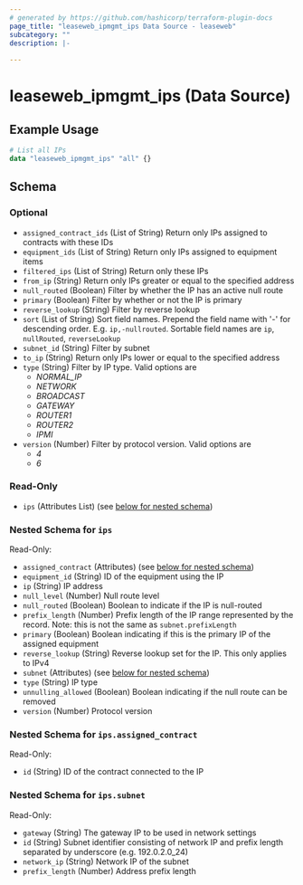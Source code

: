 ```yaml
---
# generated by https://github.com/hashicorp/terraform-plugin-docs
page_title: "leaseweb_ipmgmt_ips Data Source - leaseweb"
subcategory: ""
description: |-
  
---
```


# leaseweb_ipmgmt_ips (Data Source)



## Example Usage

```terraform
# List all IPs
data "leaseweb_ipmgmt_ips" "all" {}
```

<!-- schema generated by tfplugindocs -->
## Schema

### Optional

- `assigned_contract_ids` (List of String) Return only IPs assigned to contracts with these IDs
- `equipment_ids` (List of String) Return only IPs assigned to equipment items
- `filtered_ips` (List of String) Return only these IPs
- `from_ip` (String) Return only IPs greater or equal to the specified address
- `null_routed` (Boolean) Filter by whether the IP has an active null route
- `primary` (Boolean) Filter by whether or not the IP is primary
- `reverse_lookup` (String) Filter by reverse lookup
- `sort` (List of String) Sort field names. Prepend the field name with '-' for descending order. E.g. `ip,-nullrouted`. Sortable field names are `ip`, `nullRouted`, `reverseLookup`
- `subnet_id` (String) Filter by subnet
- `to_ip` (String) Return only IPs lower or equal to the specified address
- `type` (String) Filter by IP type. Valid options are 
  - *NORMAL_IP*
  - *NETWORK*
  - *BROADCAST*
  - *GATEWAY*
  - *ROUTER1*
  - *ROUTER2*
  - *IPMI*
- `version` (Number) Filter by protocol version. Valid options are 
  - *4*
  - *6*

### Read-Only

- `ips` (Attributes List) (see [below for nested schema](#nestedatt--ips))

<a id="nestedatt--ips"></a>
### Nested Schema for `ips`

Read-Only:

- `assigned_contract` (Attributes) (see [below for nested schema](#nestedatt--ips--assigned_contract))
- `equipment_id` (String) ID of the equipment using the IP
- `ip` (String) IP address
- `null_level` (Number) Null route level
- `null_routed` (Boolean) Boolean to indicate if the IP is null-routed
- `prefix_length` (Number) Prefix length of the IP range represented by the record. Note: this is not the same as `subnet.prefixLength`
- `primary` (Boolean) Boolean indicating if this is the primary IP of the assigned equipment
- `reverse_lookup` (String) Reverse lookup set for the IP. This only applies to IPv4
- `subnet` (Attributes) (see [below for nested schema](#nestedatt--ips--subnet))
- `type` (String) IP type
- `unnulling_allowed` (Boolean) Boolean indicating if the null route can be removed
- `version` (Number) Protocol version

<a id="nestedatt--ips--assigned_contract"></a>
### Nested Schema for `ips.assigned_contract`

Read-Only:

- `id` (String) ID of the contract connected to the IP


<a id="nestedatt--ips--subnet"></a>
### Nested Schema for `ips.subnet`

Read-Only:

- `gateway` (String) The gateway IP to be used in network settings
- `id` (String) Subnet identifier consisting of network IP and prefix length separated by underscore (e.g. 192.0.2.0_24)
- `network_ip` (String) Network IP of the subnet
- `prefix_length` (Number) Address prefix length
